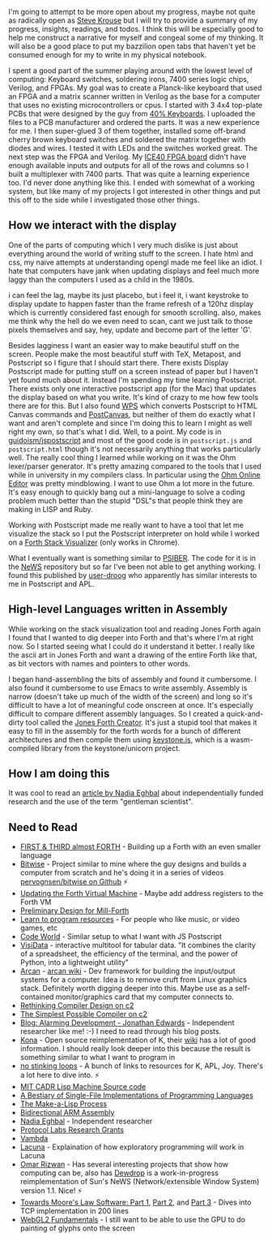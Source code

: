 I'm going to attempt to be more open about my progress, maybe not quite as radically open as [Steve Krouse](https://futureofcoding.org/log) but I will try to provide a summary of my progress, insights, readings, and todos. I think this will be especially good to help me construct a narrative for myself and congeal
some of my thinking. It will also be a good place to put my bazzilion open tabs
that haven't yet be consumed enough for my to write in my physical notebook.

I spent a good part of the summer playing around with the lowest level of
computing: Keyboard switches, soldering irons, 7400 series logic chips, Verilog, and FPGAs. My goal was to create a Planck-like keyboard that used an FPGA and a matrix scanner written in Verilog as the base for a computer that uses no existing microcontrollers or cpus. I started with 3 4x4 top-plate PCBs that were
designed by the guy from [40% Keyboards](http://www.40percent.club/2018/01/4x4x4x4x4.html). I uploaded the files to a PCB
manufacturer and ordered the parts. It was a new experience for me. I then super-glued 3 of them together, installed some
off-brand cherry brown keyboard switches and soldered the matrix together with diodes and wires. I tested it with LEDs and
the switches worked great. The next step was the FPGA and Verilog. My [ICE40 FPGA board](https://www.nandland.com) didn't have enough available inputs
and outputs for all of the rows and columns so I built a multiplexer with 7400 parts. That was quite a learning experience
too. I'd never done anything like this. I ended with somewhat of a working system, but like many of my projects I got interested in other things and put this off to the side while I investigated those other things.

## How we interact with the display

One of the parts of computing which I very much dislike is just about everything
around the world of writing stuff to the screen. I hate html and css, my naive
attempts at understanding opengl made me feel like an idiot. I hate that computers
have jank when updating displays and feel much more laggy than the computers I used
as a child in the 1980s. 

i can feel the lag, maybe its just placebo, but i feel it, i want keystroke to display update to happen
faster than the frame refresh of a 120hz display which is currently considered fast enough for smooth
scrolling. also, makes me think why the hell do we even need to scan, cant we just talk to those pixels
themselves and say, hey, update and become part of the letter 'G'.

Besides lagginess I want an easier way to make beautiful stuff on the screen. People make the most beautiful
stuff with TeX, Metapost, and Postscript so I figure that I should start there. There exists Display Postscript
made for putting stuff on a screen instead of paper but I haven't yet found much about it. Instead I'm spending
my time learning Postscript. There exists only one interactive postscript app (for the Mac) that updates the
display based on what you write. It's kind of crazy to me how few tools there are for this. But I also found
[WPS](http://logand.com/sw/wps/index.html) which converts Postscript to HTML Canvas commands and 
[PostCanvas](http://www.feiri.de/pcan/), but neither of them do exactly what I want and aren't complete and
since I'm doing this to learn I might as well right my own, so that's what I did. Well, to a point. My code is
in [guidoism/jspostscript](https://github.com/guidoism/jspostscript) and most of the good code is in
`postscript.js` and `postscript.html` though it's not necessarily anything that works particularly well. The
really cool thing I learned while working on it was the Ohm lexer/parser generator. It's pretty amazing
compared to the tools that I used while in university in my compilers class. In particular using the
[Ohm Online Editor](https://ohmlang.github.io/editor/) was pretty mindblowing. I want to use Ohm a lot more
in the future. It's easy enough to quickly bang out a mini-language to solve a coding problem much better than
the stupid "DSL"s that people think they are making in LISP and Ruby.
 
Working with Postscript made me really want to have a tool that let me visualize the stack so I put the
Postscript interpreter on hold while I worked on a [Forth Stack Visualizer](https://guidoism.github.io/stack_visualization/) (only works in Chrome).

What I eventually want is something similar to [PSIBER](https://medium.com/@donhopkins/the-shape-of-psiber-space-october-1989-19e2dfa4d91e). The code for it is in the [NeWS](https://www.donhopkins.com/home/pub/NeWS/litecyber/) repository but
so far I've been not able to get anything working. I found this published by [user-droog](https://stackoverflow.com/users/733077/luser-droog) who apparently has similar interests to me in Postscript and APL.

## High-level Languages written in Assembly

While working on the stack visualization tool and reading Jones Forth again I found that I wanted to
dig deeper into Forth and that's where I'm at right now. So I started seeing what I could do it understand it 
better. I really like the ascii art in Jones Forth and want a drawing of the entire Forth like that, as bit vectors
with names and pointers to other words.

I began hand-assembling the bits of assembly and found it cumbersome. I also found it cumbersome to use
Emacs to write assembly. Assembly is narrow (doesn't take up much of the width of the screen) and long so it's
difficult to have a lot of meaningful code onscreen at once. It's especially difficult to compare different
assembly languages. So I created a quick-and-dirty tool called the [Jones Forth Creator](https://github.com/guidoism/jonesforth). It's just a stupid tool that makes it easy to fill in the assembly for
the forth words for a bunch of different architectures and then compile them using [keystone.js](https://alexaltea.github.io/keystone.js/), which is a wasm-compiled library from the keystone/unicorn project.

## How I am doing this

It was cool to read an [article by Nadia Eghbal](https://nadiaeghbal.com/independent-research) 
about independentially funded research and the use of the term "gentleman scientist".

## Need to Read

- [FIRST & THIRD	almost FORTH](https://www.ioccc.org/1992/buzzard.2.design) - Building up a Forth with an even smaller language
- [Bitwise](https://bitwise.handmade.network/episode/bitwise) - Project similar to mine where the guy designs and builds a computer from scratch and he's doing it in a series of videos [pervognsen/bitwise on Github](https://github.com/pervognsen/bitwise) :zap:
- [Updating the Forth Virtual Machine](http://www.complang.tuwien.ac.at/anton/euroforth/ef08/papers/pelc.pdf) - Maybe add address registers to the Forth VM
- [Preliminary Design for Mill-Forth](http://millcomputing.com/wiki/Preliminary_Design_for_Mill-Forth)
- [Learn to program resources](https://gist.github.com/pel-daniel/82d0ffcdcb9b994ae33828cd549ce38e) - For people who like music, or video games, etc
- [Code World](https://code.world) - Similar setup to what I want with JS Postscript
- [VisiData](http://visidata.org) - interactive multitool for tabular data. "It combines the clarity of a spreadsheet, the efficiency of the terminal, and the power of Python, into a lightweight utility"
- [Arcan](https://arcan-fe.com) - [arcan wiki](https://github.com/letoram/arcan/wiki) - Dev framework for building the input/output systems for a computer. Idea is to remove cruft from Linux graphics stack. Definitely worth digging deeper into this. Maybe use as a self-contained monitor/graphics card that my computer connects to.
- [Rethinking Compiler Design on c2](http://wiki.c2.com/?RethinkingCompilerDesign)
- [The Simplest Possible Compiler on c2](http://wiki.c2.com/?TheSimplestPossibleCompiler)
- [Blog: Alarming Development - Jonathan Edwards](https://alarmingdevelopment.org) - Independent researcher like me! :-) I need to read through his blog posts.
- [Kona](https://github.com/kevinlawler/kona/blob/master/README.md) - Open source reimplementation of K, their [wiki](https://github.com/kevinlawler/kona/wiki) has a lot of good information. I should really look deeper into this because the result is something similar to what I want to program in
- [no stinking loops](http://nsl.com) - A bunch of links to resources for K, APL, Joy. There's a lot here to dive into. :zap:
- [MIT CADR Lisp Machine Source code](http://www.unlambda.com/index.php?n=Main.Mit)
- [A Bestiary of Single-File Implementations of Programming Languages](https://github.com/marcpaq/b1fipl/blob/master/README.md)
- [The Make-a-Lisp Process](https://github.com/kanaka/mal/blob/master/process/guide.md)
- [Bidirectional ARM Assembly](https://alastairreid.github.io/bidirectional-assemblers/)
- [Nadia Eghbal](https://nadiaeghbal.com) - Independent researcher
- [Protocol Labs Research Grants](https://protocol.ai/blog/ann-research-rfp/)
- [Vambda](https://github.com/MikeHeaton/vambda/blob/master/docs/docs.md)
- [Lacuna](https://github.com/lacuna/model/blob/master/README.md) - Explaination of how exploratory programming will work in Lacuna
- [Omar Rizwan](https://rsnous.com) - Has several interesting projects that show how computing can be, also has [Dewdrop](http://dev.rsnous.com/dewdrop/executive/) is a work-in-progress reimplementation of Sun's NeWS (Network/extensible Window System) version 1.1. Nice! :zap:
- [Towards Moore's Law Software: Part 1](http://www.moserware.com/2008/04/towards-moores-law-software-part-1-of-3.html), [Part 2](http://www.moserware.com/2008/04/towards-moores-law-software-part-2-of-3.html), and [Part 3](http://www.moserware.com/2008/04/towards-moores-law-software-part-3-of-3.html) - Dives into TCP implementation in 200 lines
- [WebGL2 Fundamentals](https://webgl2fundamentals.org) - I still want to be able to use the GPU to do painting of glyphs onto the screen
